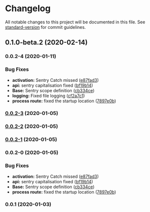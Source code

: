 # Changelog

All notable changes to this project will be documented in this file. See [standard-version](https://github.com/conventional-changelog/standard-version) for commit guidelines.

## 0.1.0-beta.2 (2020-02-14)

### 0.0.2-4 (2020-01-11)


### Bug Fixes

* **activation:** Sentry Catch missed ([e87fad3](https://gitlab.com/tgtmedialtd/smartcloud/core/commit/e87fad308e5050b23bc843253a71c3f52cff1364))
* **api:** sentry capitalisation fixed ([bf19b14](https://gitlab.com/tgtmedialtd/smartcloud/core/commit/bf19b14092ea0dca3366fc2bc470e3fdc9f72cdd))
* **Base:** Sentry scope definition ([cb334ce](https://gitlab.com/tgtmedialtd/smartcloud/core/commit/cb334ce24298147e6540f9ebb0a419ed931e9e65))
* **logging:** Fixed file logging ([cf2a7c1](https://gitlab.com/tgtmedialtd/smartcloud/core/commit/cf2a7c16736765ec2de47a48baf8ee8a0bcb003f))
* **process route:** fixed the startup location ([7897e0b](https://gitlab.com/tgtmedialtd/smartcloud/core/commit/7897e0be8265cbd4c42e16406867a7c8439f7390))

### [0.0.2-3](https://gitlab.com/tgtmedialtd/smartcloud/core/compare/v0.0.2-2...v0.0.2-3) (2020-01-05)

### [0.0.2-2](https://gitlab.com/tgtmedialtd/smartcloud/core/compare/v0.0.2-1...v0.0.2-2) (2020-01-05)

### [0.0.2-1](https://gitlab.com/tgtmedialtd/smartcloud/core/compare/v0.0.2-0...v0.0.2-1) (2020-01-05)

### 0.0.2-0 (2020-01-05)


### Bug Fixes

* **activation:** Sentry Catch missed ([e87fad3](https://gitlab.com/tgtmedialtd/smartcloud/core/commit/e87fad308e5050b23bc843253a71c3f52cff1364))
* **api:** sentry capitalisation fixed ([bf19b14](https://gitlab.com/tgtmedialtd/smartcloud/core/commit/bf19b14092ea0dca3366fc2bc470e3fdc9f72cdd))
* **Base:** Sentry scope definition ([cb334ce](https://gitlab.com/tgtmedialtd/smartcloud/core/commit/cb334ce24298147e6540f9ebb0a419ed931e9e65))
* **process route:** fixed the startup location ([7897e0b](https://gitlab.com/tgtmedialtd/smartcloud/core/commit/7897e0be8265cbd4c42e16406867a7c8439f7390))

### 0.0.1 (2020-01-03)
